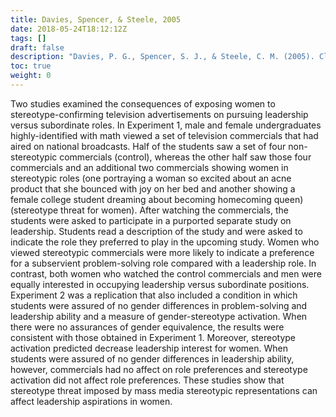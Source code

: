 ```yaml
---
title: Davies, Spencer, & Steele, 2005
date: 2018-05-24T18:12:12Z
tags: []
draft: false
description: "Davies, P. G., Spencer, S. J., & Steele, C. M. (2005). Clearing the air: Identity safety moderates the effects of stereotype threat on women's leadership aspirations. *Journal of Personality and Social Psychology, 88,* 276-287."
toc: true
weight: 0
---
```


Two studies examined the consequences of exposing women to stereotype-confirming television advertisements on pursuing leadership versus subordinate roles. In Experiment 1, male and female undergraduates highly-identified with math viewed a set of television commercials that had aired on national broadcasts. Half of the students saw a set of four non-stereotypic commercials (control), whereas the other half saw those four commercials and an additional two commercials showing women in stereotypic roles (one portraying a woman so excited about an acne product that she bounced with joy on her bed and another showing a female college student dreaming about becoming homecoming queen) (stereotype threat for women). After watching the commercials, the students were asked to participate in a purported separate study on leadership. Students read a description of the study and were asked to indicate the role they preferred to play in the upcoming study. Women who viewed stereotypic commercials were more likely to indicate a preference for a subservient problem-solving role compared with a leadership role. In contrast, both women who watched the control commercials and men were equally interested in occupying leadership versus subordinate positions. Experiment 2 was a replication that also included a condition in which students were assured of no gender differences in problem-solving and leadership ability and a measure of gender-stereotype activation. When there were no assurances of gender equivalence, the results were consistent with those obtained in Experiment 1. Moreover, stereotype activation predicted decrease leadership interest for women. When students were assured of no gender differences in leadership ability, however, commercials had no affect on role preferences and stereotype activation did not affect role preferences. These studies show that stereotype threat imposed by mass media stereotypic representations can affect leadership aspirations in women.
